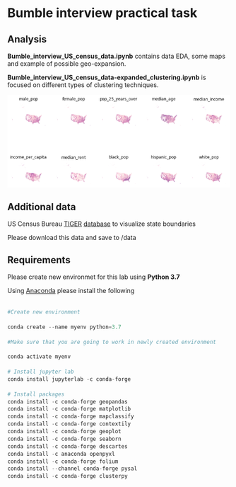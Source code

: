 # Bumble interview practical task

## Analysis


**Bumble_interview_US_census_data.ipynb**  contains data EDA, some maps and example of possible geo-expansion.

**Bumble_interview_US_census_data-expanded_clustering.ipynb** is focused on different types of clustering techniques.

![map](./images/choropleth.png)

## Additional data

 US Census Bureau [TIGER](https://www2.census.gov/geo/tiger/GENZ2018/description.pdf)  [database](https://www2.census.gov/geo/tiger/GENZ2018/shp/cb_2018_us_state_20m.zip) to visualize state boundaries 
 
 Please download this data and save to /data 

## Requirements

Please create new environmet for this lab using  **Python 3.7**
 
Using [Anaconda](https://docs.anaconda.com/anaconda/install/)  please install the following 

```python

#Create new environment

conda create --name myenv python=3.7

#Make sure that you are going to work in newly created environment

conda activate myenv

# Install jupyter lab
conda install jupyterlab -c conda-forge

# Install packages
conda install -c conda-forge geopandas
conda install -c conda-forge matplotlib
conda install -c conda-forge mapclassify
conda install -c conda-forge contextily
conda install -c conda-forge geoplot
conda install -c conda-forge seaborn
conda install -c conda-forge descartes 
conda install -c anaconda openpyxl
conda install -c conda-forge folium
conda install --channel conda-forge pysal
conda install -c conda-forge clusterpy
```

